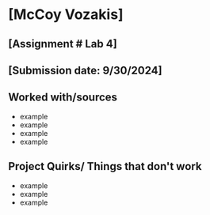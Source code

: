 # [McCoy Vozakis]
## [Assignment # Lab 4]
## [Submission date: 9/30/2024]
## Worked with/sources 
* example
* example
* example
* example
## Project Quirks/ Things that don't work
* example
* example
* example
